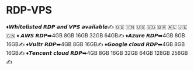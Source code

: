 # RDP-VPS
♦️𝙒𝙝𝙞𝙩𝙚𝙡𝙞𝙨𝙩𝙚𝙙  𝙍𝘿𝙋 𝙖𝙣𝙙 𝙑𝙋𝙎 𝙖𝙫𝙖𝙞𝙡𝙖𝙗𝙡𝙚✍     🇬🇧  🇮🇳  🇺🇸  🇸🇬  🇧🇷  🇦🇪  🇯🇪  🇨🇳 ♦️ 𝘼𝙒𝙎 𝙍𝘿𝙋➡️4GB 8GB 16GB 32GB 64GB✍ ♦️𝘼𝙯𝙪𝙧𝙚 𝙍𝘿𝙋➡️4GB 8GB 16GB✍ ♦️𝙑𝙪𝙡𝙩𝙧 𝙍𝘿𝙋➡️4GB 8GB 16GB✍ ♦️𝙂𝙤𝙤𝙜𝙡𝙚 𝙘𝙡𝙤𝙪𝙙 𝙍𝘿𝙋➡️4GB 8GB 16GB✍ ♦️𝙏𝙚𝙣𝙘𝙚𝙣𝙩 𝙘𝙡𝙤𝙪𝙙 𝙍𝘿𝙋➡️4GB 8GB 16GB 32GB 64GB 128GB 256GB✍ 
